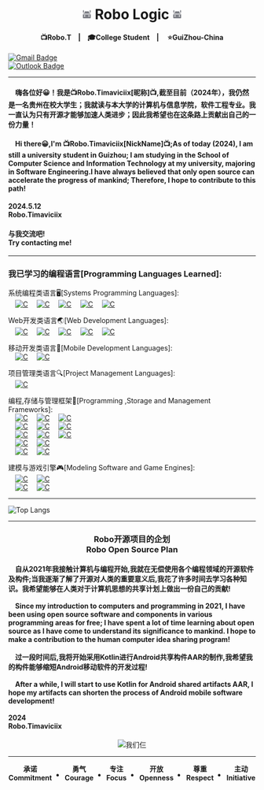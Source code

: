 <h1 align="center"><img src="imageSoruce/robo_logo.png" alt="Robo" width="20" height="20">&nbsp;Robo&nbsp;Logic&nbsp;<img src="imageSoruce/robo_logo.png" alt="Robo" width="20" height="20"></h1>

<h4 align="center">📺Robo.T&emsp;|&emsp;🎓College Student&emsp;|&emsp; ⭐GuiZhou-China</h4>


[![Gmail Badge](https://img.shields.io/badge/-reddbortmas32814766@gmail.com-EA4335?style=flat-square&logo=Gmail&logoColor=white&link=mailto:reddbortmas32814766@gmail.com)](mailto:reddbortmas32814766@gmail.com)<br>
[![Outlook Badge](https://img.shields.io/badge/-timaviciix@outlook.com-0078d4?style=flat-square&logo=microsoftoutlook&logoColor=white&link=mailto:timaviciix@outlook.com)](mailto:timaviciix@outlook.com)

***

#### &emsp;嗨各位好😀！我是📺Robo.Timaviciix[昵称]📺,截至目前（2024年），我仍然是一名贵州在校大学生；我就读与本大学的计算机与信息学院，软件工程专业。我一直认为只有开源才能够加速人类进步；因此我希望也在这条路上贡献出自己的一份力量！


#### &emsp;Hi there😀,I'm 📺Robo.Timaviciix[NickName]📺;As of today (2024), I am still a university student in Guizhou; I am studying in the School of Computer Science and Information Technology at my university, majoring in Software Engineering.I have always believed that only open source can accelerate the progress of mankind; Therefore, I hope to contribute to this path!

#### 2024.5.12<br>Robo.Timaviciix

#### 与我交流吧!<br>Try contacting me!

***

### 我已学习的编程语言[Programming Languages Learned]:<br>
系统编程类语言🖥[Systems Programming Languages]:<br>
&emsp;[![C](https://img.shields.io/badge/-%20C%20-A8B9CC?style=flat-square&logo=c&logoColor=black)](C%20Language)
&emsp;[![C](https://img.shields.io/badge/-%20C++%20-512BD4?style=flat-square&logo=cplusplus&logoColor=white)](C++%20Language)
&emsp;[![C](https://img.shields.io/badge/-%20C%20Sharp%20-00599C?style=flat-square&logo=csharp&logoColor=white)](C#%20Language)
&emsp;[![C](https://img.shields.io/badge/-Java-F80000?style=flat-square&logo=oracle&logoColor=white)](Java%20Language)
&emsp;[![C](https://img.shields.io/badge/-Python-3776AB?style=flat-square&logo=python&logoColor=white)](Java%20Language)
<br>

Web开发类语言🌏[Web Development Languages]:<br>
&emsp;[![C](https://img.shields.io/badge/-Java%20Script-F7DF1E?style=flat-square&logo=javascript&logoColor=black)](JavaScript%20Language)
&emsp;[![C](https://img.shields.io/badge/-CSS-F43059?style=flat-square&logo=css3&logoColor=white)](CSS%20Language)
&emsp;[![C](https://img.shields.io/badge/-HTML5-E34F26?style=flat-square&logo=html5&logoColor=white)](HTML5%20Language)
&emsp;[![C](https://img.shields.io/badge/-VB%20Script-5E5E5E?style=flat-square&logo=microsoft&logoColor=white)](VBScript%20Language)
&emsp;[![C](https://img.shields.io/badge/-JSON-000000?style=flat-square&logo=json&logoColor=white)](JSON%20Language)
<br>

移动开发类语言📱[Mobile Development Languages]:<br>
&emsp;[![C](https://img.shields.io/badge/-Kotlin-7F52FF?style=flat-square&logo=kotlin&logoColor=white)](C#%20Language)
&emsp;[![C](https://img.shields.io/badge/-Jetpack%20Compose%20[Kotlin%20Based]-4285F4?style=flat-square&logo=jetpackcompose&logoColor=white)](Jetpack%20Compose%20Language)
<br>

项目管理类语言🔍[Project Management Languages]:<br>
&emsp;[![C](https://img.shields.io/badge/-Kotlin%20DSL-7F52FF?style=flat-square&logo=kotlin&logoColor=white)](C#%20Language)
<br>

编程,存储与管理框架💾[Programming ,Storage and Management Frameworks]:<br>
&emsp;[![C](https://img.shields.io/badge/-Apache%20Maven-C71A36?style=flat-square&logo=apachemaven&logoColor=white)](Apach%20Maven%20Language)
&emsp;[![C](https://img.shields.io/badge/-Apache%20Groovy-4298B8?style=flat-square&logo=apachegroovy&logoColor=white)](Apach%20Groovy%20Language)
&emsp;[![C](https://img.shields.io/badge/-Gradle-02303A?style=flat-square&logo=gradle&logoColor=white)](Gradle%20Language)
<br>
&emsp;[![C](https://img.shields.io/badge/-Hibernate-59666C?style=flat-square&logo=hibernate&logoColor=white)](Hibernate%20Language)
&emsp;[![C](https://img.shields.io/badge/-JakartaEE-F80000?style=flat-square&logo=oracle&logoColor=white)](JakartaEE%20Language)
&emsp;[![C](https://img.shields.io/badge/-Spring&Spring%20Boot-6DB33F?style=flat-square&logo=spring&logoColor=white)](Spring%20Boot%20Language)
<br>
&emsp;[![C](https://img.shields.io/badge/-MySQL-4479A1?style=flat-square&logo=mysql&logoColor=white)](Spring%20Boot%20Language)
&emsp;[![C](https://img.shields.io/badge/-SQLite-003B57?style=flat-square&logo=sqlite&logoColor=white)](Spring%20Boot%20Language)
&emsp;[![C](https://img.shields.io/badge/-Redis-DC382D?style=flat-square&logo=redis&logoColor=white)](Spring%20Boot%20Language)
<br>
&emsp;[![C](https://img.shields.io/badge/-Android-34A853?style=flat-square&logo=android&logoColor=white)](Spring%20Boot%20Language)
&emsp;[![C](https://img.shields.io/badge/-.NET-512BD4?style=flat-square&logo=.net&logoColor=white)](Spring%20Boot%20Language)
<br>
&emsp;[![C](https://img.shields.io/badge/-Docker-2496ED?style=flat-square&logo=docker&logoColor=white)](Spring%20Boot%20Language)
&emsp;[![C](https://img.shields.io/badge/-Apache%20Hadoop-66CCFF?style=flat-square&logo=apachehadoop&logoColor=black)](Spring%20Boot%20Language)
<br>

建模与游戏引擎🎮[Modeling Software and Game Engines]:<br>
&emsp;[![C](https://img.shields.io/badge/-Blender-E87D0D?style=flat-square&logo=blender&logoColor=white)](Spring%20Boot%20Language)
&emsp;[![C](https://img.shields.io/badge/-Aseprite-7D929E?style=flat-square&logo=aseprite&logoColor=white)](Spring%20Boot%20Language)
<br>
&emsp;[![C](https://img.shields.io/badge/-Unity-FFFFFF?style=flat-square&logo=unity&logoColor=black)](Spring%20Boot%20Language)
&emsp;[![C](https://img.shields.io/badge/-Unreal%20Engine-FFFFFF?style=flat-square&logo=unrealengine&logoColor=black)](Spring%20Boot%20Language)

***

![Top Langs](https://github-readme-stats.vercel.app/api/top-langs/?username=TIMAVICIIX&layout=compact)

***

<div align="center"><h3><b>Robo开源项目的企划<br>Robo Open Source Plan</b></h3></div>

#### &emsp;自从2021年我接触计算机与编程开始,我就在无偿使用各个编程领域的开源软件及构件;当我逐渐了解了开源对人类的重要意义后,我花了许多时间去学习各种知识。我希望能够在人类对于计算机思想的共享计划上做出一份自己的贡献!<br><br>&emsp;Since my introduction to computers and programming in 2021, I have been using open source software and components in various programming areas for free; I have spent a lot of time learning about open source as I have come to understand its significance to mankind. I hope to make a contribution to the human computer idea sharing program!<br><br>&emsp;过一段时间后,我将开始采用Kotlin进行Android共享构件AAR的制作,我希望我的构件能够缩短Android移动软件的开发过程!<br><br>&emsp;After a while, I will start to use Kotlin for Android shared artifacts AAR, I hope my artifacts can shorten the process of Android mobile software development!<br><br>2024<br>Robo.Timaviciix



<div align="center"><img src="imageSoruce/Robo‘s_cut.png" style="height:150px" alt="我们仨"></div>

***

<div align="center" style="display: flex;justify-content: space-around">

<div>
<b>承诺<br>Commitment</b>
</div>

*

<div>
<b>勇气<br>Courage</b>
</div>

*

<div>
<b>专注<br>Focus</b>
</div>

*

<div>
<b>开放<br>Openness</b>
</div>

*

<div>
<b>尊重<br>Respect</b>
</div>

*

<div>
<b>主动<br>Initiative</b>
</div>

</div>

